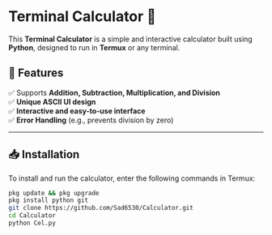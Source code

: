 # Terminal Calculator 🔢  

This **Terminal Calculator** is a simple and interactive calculator built using **Python**, designed to run in **Termux** or any terminal.

## 🚀 Features  
✅ Supports **Addition, Subtraction, Multiplication, and Division**  
✅ **Unique ASCII UI design**  
✅ **Interactive and easy-to-use interface**  
✅ **Error Handling** (e.g., prevents division by zero)  

---

## 📥 Installation  
To install and run the calculator, enter the following commands in Termux:

```sh
pkg update && pkg upgrade  
pkg install python git  
git clone https://github.com/Sad6530/Calculator.git  
cd Calculator  
python Cel.py



